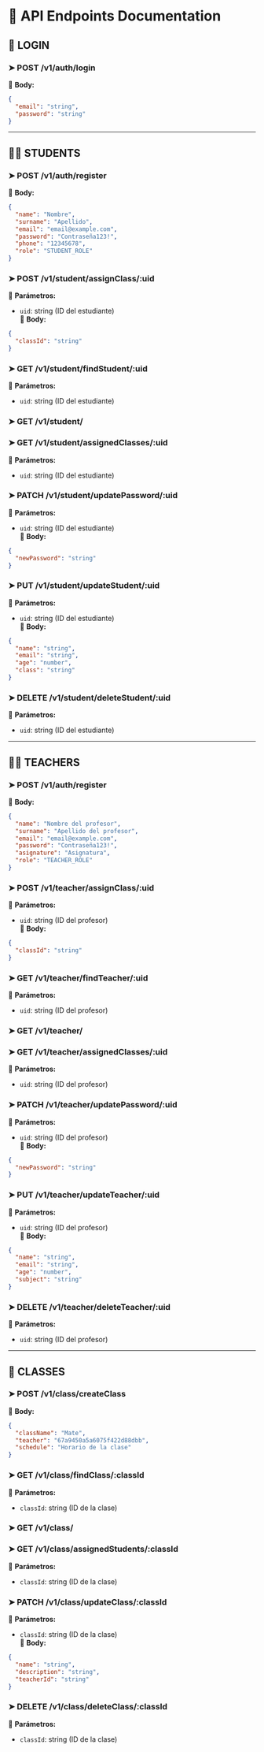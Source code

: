 # 📌 API Endpoints Documentation

## 🔐 LOGIN
### ➤ POST /v1/auth/login  
📌 **Body:**  
```json
{
  "email": "string",
  "password": "string"
}
```

---
## 👨‍🎓 STUDENTS
### ➤ POST /v1/auth/register  
📌 **Body:**  
```json
{
  "name": "Nombre",
  "surname": "Apellido",
  "email": "email@example.com",
  "password": "Contraseña123!",
  "phone": "12345678",
  "role": "STUDENT_ROLE"
}
```

### ➤ POST /v1/student/assignClass/:uid  
📌 **Parámetros:**  
- `uid`: string (ID del estudiante)  
📌 **Body:**  
```json
{
  "classId": "string"
}
```

### ➤ GET /v1/student/findStudent/:uid  
📌 **Parámetros:**  
- `uid`: string (ID del estudiante)  

### ➤ GET /v1/student/  

### ➤ GET /v1/student/assignedClasses/:uid  
📌 **Parámetros:**  
- `uid`: string (ID del estudiante)  

### ➤ PATCH /v1/student/updatePassword/:uid  
📌 **Parámetros:**  
- `uid`: string (ID del estudiante)  
📌 **Body:**  
```json
{
  "newPassword": "string"
}
```

### ➤ PUT /v1/student/updateStudent/:uid  
📌 **Parámetros:**  
- `uid`: string (ID del estudiante)  
📌 **Body:**  
```json
{
  "name": "string",
  "email": "string",
  "age": "number",
  "class": "string"
}
```

### ➤ DELETE /v1/student/deleteStudent/:uid  
📌 **Parámetros:**  
- `uid`: string (ID del estudiante)  

---
## 👨‍🏫 TEACHERS
### ➤ POST /v1/auth/register  
📌 **Body:**  
```json
{
  "name": "Nombre del profesor",
  "surname": "Apellido del profesor",
  "email": "email@example.com",
  "password": "Contraseña123!",
  "asignature": "Asignatura",
  "role": "TEACHER_ROLE"
}
```

### ➤ POST /v1/teacher/assignClass/:uid  
📌 **Parámetros:**  
- `uid`: string (ID del profesor)  
📌 **Body:**  
```json
{
  "classId": "string"
}
```

### ➤ GET /v1/teacher/findTeacher/:uid  
📌 **Parámetros:**  
- `uid`: string (ID del profesor)  

### ➤ GET /v1/teacher/  

### ➤ GET /v1/teacher/assignedClasses/:uid  
📌 **Parámetros:**  
- `uid`: string (ID del profesor)  

### ➤ PATCH /v1/teacher/updatePassword/:uid  
📌 **Parámetros:**  
- `uid`: string (ID del profesor)  
📌 **Body:**  
```json
{
  "newPassword": "string"
}
```

### ➤ PUT /v1/teacher/updateTeacher/:uid  
📌 **Parámetros:**  
- `uid`: string (ID del profesor)  
📌 **Body:**  
```json
{
  "name": "string",
  "email": "string",
  "age": "number",
  "subject": "string"
}
```

### ➤ DELETE /v1/teacher/deleteTeacher/:uid  
📌 **Parámetros:**  
- `uid`: string (ID del profesor)  

---
## 🏫 CLASSES
### ➤ POST /v1/class/createClass  
📌 **Body:**  
```json
{
  "className": "Mate",
  "teacher": "67a9450a5a6075f422d88dbb",
  "schedule": "Horario de la clase"
}
```

### ➤ GET /v1/class/findClass/:classId  
📌 **Parámetros:**  
- `classId`: string (ID de la clase)  

### ➤ GET /v1/class/  

### ➤ GET /v1/class/assignedStudents/:classId  
📌 **Parámetros:**  
- `classId`: string (ID de la clase)  

### ➤ PATCH /v1/class/updateClass/:classId  
📌 **Parámetros:**  
- `classId`: string (ID de la clase)  
📌 **Body:**  
```json
{
  "name": "string",
  "description": "string",
  "teacherId": "string"
}
```

### ➤ DELETE /v1/class/deleteClass/:classId  
📌 **Parámetros:**  
- `classId`: string (ID de la clase)

